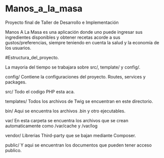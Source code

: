 # Manos_a_la_masa
Proyecto final de Taller de Desarrollo e Implementación

Manos A La Masa es una aplicación donde uno puede ingresar sus ingredientes disponibles y obtener recetas acorde a sus gustos/preferencias, 
siempre teniendo en cuenta la salud y la economía de los usuarios.


#Estructura_del_proyecto.

La mayoria del tiempo se trabajara sobre src/, template/ y config/.

config/
Contiene la configuraciones del proyecto. Routes, services y packages.

src/
Todo el codigo PHP esta aca.

templates/
Todos los archivos de Twig se encuentran en este directorio.

bin/
Aqui se encuentra los archivos .bin y otro ejecutables.

var/
En esta carpeta se encuentra los archivos que se crean automaticamente como /var/cache y /var/log

vendor/
Librerias Third-party que se bajan mediante Composer.

public/
Y aqui se encuentran los documentos que pueden tener acceso publico.
